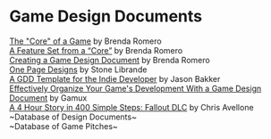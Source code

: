 # Game Design Documents

[The "Core" of a Game](https://bbrathwaite.wordpress.com/2008/10/15/the-core-of-a-game/) by Brenda Romero  
[A Feature Set from a “Core”](https://bbrathwaite.wordpress.com/2008/10/17/a-feature-set-from-a-core/) by Brenda Romero  
[Creating a Game Design Document](https://bbrathwaite.wordpress.com/2008/11/30/creating-a-game-design-document/) by Brenda Romero  
[One Page Designs](http://www.gamasutra.com/blogs/JasonBakker/20090604/84211/A_GDD_Template_for_the_Indie_Developer.php) by Stone Librande  
[A GDD Template for the Indie Developer](http://www.gamasutra.com/blogs/JasonBakker/20090604/84211/A_GDD_Template_for_the_Indie_Developer.php) by Jason Bakker  
[Effectively Organize Your Game's Development With a Game Design Document](http://code.tutsplus.com/articles/effectively-organize-your-games-development-with-a-game-design-document--active-10140) by Gamux  
[A 4 Hour Story in 400 Simple Steps: Fallout DLC](https://www.gdcvault.com/play/1016552/A-4-Hour-Story-in) by Chris Avellone  
~Database of Design Documents~  
~Database of Game Pitches~  

